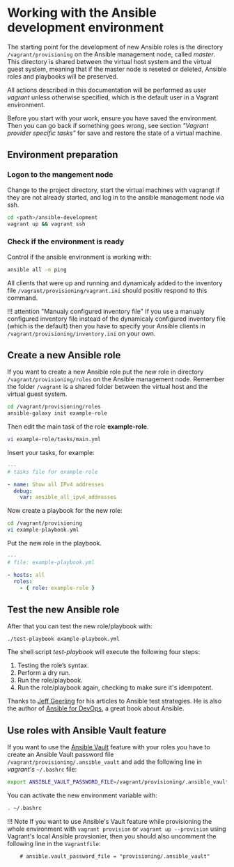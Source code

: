 # Working with the Ansible development environment

The starting point for the development of new Ansible roles is the directory
`/vagrant/provisioning` on the Ansible management node, called *master*. This
directory is shared between the virtual host system and the virtual guest
system, meaning that if the master node is reseted or deleted, Ansible roles and
playbooks will be preserved.

All actions described in this documentation will be performed as user *vagrant*
unless otherwise specified, which is the default user in a Vagrant environment.

Before you start with your work, ensure you have saved the environment. Then
you can go back if something goes wrong, see section *"Vagrant provider specific tasks"*
for save and restore the state of a virtual machine.

## Environment preparation

### Logon to the mangement node

Change to the project directory, start the virtual machines with vagrangt if they are not
already started, and log in to the ansible management node via ssh.

```bash
cd <path>/ansible-development
vagrant up && vagrant ssh
```

### Check if the environment is ready

Control if the ansible environment is working with:

```bash
ansible all -m ping
```
 
All clients that were up and running and dynamicaly added to the inventory file
`/vagrant/provisioning/vagrant.ini` should positiv respond to this command.

!!! attention "Manualy configured inventory file"
    If you use a manualy configured inventory file instead of the dynamicaly
    configured inventory file (which is the default) then you have to specify
    your Ansible clients in `/vagrant/provisioning/inventory.ini` on your own.


## Create a new Ansible role

If you want to create a new Ansible role put the new role in directory
`/vagrant/provisioning/roles` on the Ansible management node. Remember the
folder `/vagrant` is a shared folder between the virtual host and the
virtual guest system.

```bash
cd /vagrant/provisioning/roles
ansible-galaxy init example-role
```

Then edit the main task of the role **example-role**.
```bash
vi example-role/tasks/main.yml
```

Insert your tasks, for example:

```yaml
---
# tasks file for example-role

- name: Show all IPv4 addresses
  debug:
    var: ansible_all_ipv4_addresses
```


Now create a playbook for the new role:

```bash
cd /vagrant/provisioning
vi example-playbook.yml
```

Put the new role in the playbook.

```yaml
---
# file: example-playbook.yml

- hosts: all
  roles:
    - { role: example-role }
```

## Test the new Ansible role

After that you can test the new role/playbook with:

```
./test-playbook example-playbook.yml
```

The shell script *test-playbook* will execute the following four steps:

1. Testing the role’s syntax.
1. Perform a dry run.
1. Run the role/playbook.
1. Run the role/playbook again, checking to make sure it's idempotent.

Thanks to [Jeff Geerling](https://www.jeffgeerling.com/) for his articles to
Ansible test strategies. He is also the author of [Ansible for DevOps](https://www.jeffgeerling.com/project/ansible-devops), a great book about Ansible.

## Use roles with Ansible Vault feature

If you want to use the [Ansible Vault](https://docs.ansible.com/ansible/latest/user_guide/vault.html)
feature with your roles you have to create an Ansible Vault password file
`/vagrant/provisioning/.ansible_vault` and add the following line in *vagrant's*
`~/.bashrc` file: 

```bash
export ANSIBLE_VAULT_PASSWORD_FILE=/vagrant/provisioning/.ansible_vault
```

You can activate the new environment variable with:

```bash
. ~/.bashrc
```

!!! Note
    If you want to use Ansible's Vault feature while provisioning the whole 
    environment with `vagrant provision` or `vagrant up --provision` using
    Vagrant's local Ansible provsionier, then you should also uncomment the
    following line in the `Vagrantfile`:

        # ansible.vault_password_file = "provisioning/.ansible_vault"


